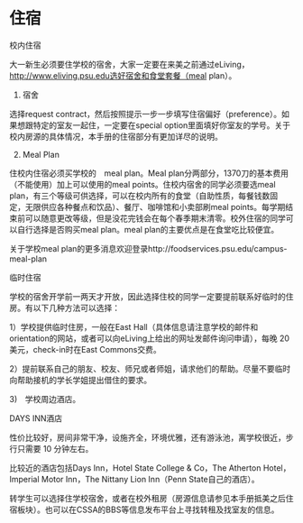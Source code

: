 # 住宿

校内住宿

大一新生必须要住学校的宿舍，大家一定要在来美之前通过eLiving，http://www.eliving.psu.edu选好宿舍和食堂套餐（meal plan）。

1. 宿舍

选择request contract，然后按照提示一步一步填写住宿偏好（preference）。如果想跟特定的室友一起住，一定要在special option里面填好你室友的学号。关于校内房源的具体情况，本手册的住宿部分有更加详尽的说明。

2. Meal Plan

住校内住宿必须买学校的　meal plan。Meal plan分两部分，1370刀的基本费用（不能使用）加上可以使用的meal points。住校内宿舍的同学必须要选meal plan，有三个等级可供选择，可以在校内所有的食堂（自助性质，每餐钱数固定，无限供应各种餐点和饮品）、餐厅、咖啡馆和小卖部刷meal points。每学期结束前可以随意更改等级，但是没花完钱会在每个春季期末清零。校外住宿的同学可以自行选择是否购买meal plan。meal plan的主要优点是在食堂吃比较便宜。

关于学校meal plan的更多消息欢迎登录http://foodservices.psu.edu/campus-meal-plan



临时住宿

学校的宿舍开学前一两天才开放，因此选择住校的同学一定要提前联系好临时的住房。有以下几种方法可以选择：

1）学校提供临时住房，一般在East Hall（具体信息请注意学校的邮件和orientation的网站，或者可以向eLiving上给出的网址发邮件询问申请），每晚 20 美元，check-in时在East Commons交费。

2）提前联系自己的朋友、校友、师兄或者师姐，请求他们的帮助。尽量不要临时向帮助接机的学长学姐提出借住的要求。

3\)　学校周边酒店。

DAYS INN酒店

性价比较好，房间非常干净，设施齐全，环境优雅，还有游泳池，离学校很近，步行只需要 10 分钟左右。

比较近的酒店包括Days Inn，Hotel State College & Co，The Atherton Hotel，Imperial Motor Inn，The Nittany Lion Inn（Penn State自己的酒店）。

转学生可以选择住学校宿舍，或者在校外租房（房源信息请参见本手册抵美之后住宿板块）。也可以在CSSA的BBS等信息发布平台上寻找转租及找室友的信息。

